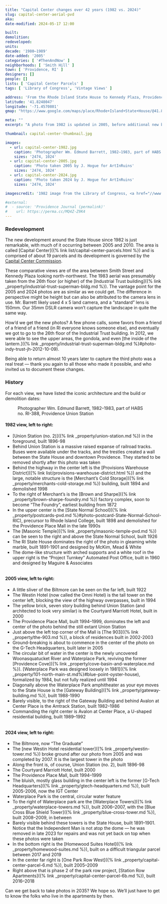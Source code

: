 ```yaml
---
title: "Capital Center changes over 42 years (1982 vs. 2024)"
slug: capital-center-aerial-pvd
aka:
date-modified: 2024-05-17 12:00

built:
demolition:
redeveloped:
units:
decade: '1980–1989'
date-added: '2005'
categories: [ '#ThenAndNow' ]
neighborhoods: [ 'Smith Hill' ]
town: [ 'Providence, RI' ]
designers: []
people: []
lists: [ 'Capital Center Parcels' ]
tags: [ 'Library of Congress', 'Vintage Views' ]

address: 'From the Rhode Island State House to Kennedy Plaza, Providence RI'
latitude: '41.8248047'
longitude: '-71.4570801'
gmap: "https://www.google.com/maps/place/Rhode+Island+State+House/@41.8248047,-71.4570801,14z/data=!3m1!5s0x89e4451a6437e02b:0x360c1fbe902280b!4m9!1m2!2m1!1scapital-center+providence+ri!3m5!1s0x89e4451a576adb33:0x4e520f7525043b6d!8m2!3d41.8307662!4d-71.4153037!15sChxjYXBpdGFsLWNlbnRlciBwcm92aWRlbmNlIHJpWh4iHGNhcGl0YWwgY2VudGVyIHByb3ZpZGVuY2UgcmmSARdzdGF0ZV9nb3Zlcm5tZW50X29mZmljZZoBI0NoWkRTVWhOTUc5blMwVkpRMEZuU1VSWk9XUlFPRkZSRUFF4AEA"

meta: ""
excerpt: "A photo from 1982 is updated in 2005, before additional new buildings rise up, and then again in 2024"

thumbnail: capital-center-thumbnail.jpg

images:
  - url: capital-center-1982.jpg
    caption: 'Photographer Wm. Edmund Barrett, 1982–1983, part of HABS no. RI-388, Providence Union Station'
    sizes: '2474, 1024'
  - url: capital-center-2005.jpg
    caption: 'Photo taken 2005 by J. Hogue for ArtInRuins'
    sizes: '2474, 1024'
  - url: capital-center-2024.jpg
    caption: 'Photo taken 2024 by J. Hogue for ArtInRuins'
    sizes: '2474, 1024'

imagescredit: '1982 image from the Library of Congress, <a href="//www.loc.gov/pictures/item/ri0377.photos.145737p/">Historic American Building Survey/Historical American Engineering Record of Union Station</a>'

#external:
#  - source: 'Providence Journal (permalink)'
#    url: https://perma.cc/MQ4Z-Z9K4
---
```


### Redevelopment

The new development around the State House since 1982 is just remarkable, with much of it occurring between 2005 and 2010. The area is called [Capital Center]({% link list/capital-center-parcels.html %}) and is comprised of about 19 parcels and its development is governed by the [Capital Center Commission](//www.providenceri.gov/planning/capital-center-commission/).

These comparative views are of the area between Smith Street and Kennedy Plaza looking north-northwest. The 1983 aerial was presumably taken from the 26th floor (or higher) of the [Industrial Trust building]({% link _property/industrial-trust-superman-bldg.md %}). The vantage point for the 2005 and 2024 photos are as similar as we could get. The difference in perspective might be height but can also be attributed to the camera lens in use. Mr. Barrett likely used 4 x 5 land camera, and a “standard” lens is 150mm. Our 35mm DSLR camera won’t capture the landscape in quite the same way.

How’d we get the new photos? A few phone calls, some favors from a friend of a friend of a friend (in RI everyone knows someone else), and eventually we got to go to the 26th floor of the Industrial Trust building. In 2012, we were able to see the upper areas, the gondola, and even [the inside of the lantern.]({% link _property/industrial-trust-superman-bldg.md %}#photo-indy-trust-jh-2012-10-09).

Being able to return almost 10 years later to capture the third photo was a real treat — thank you again to all those who made it possible, and who invited us to document these changes.


### History

For each view, we have listed the iconic architecture and the build or demolition dates:

<figure class="u__img" aria-hidden="true">
  <img src="{{ site.prod_url }}{{ site.propimg_path }}{{ page.slug }}/capital-center-1982.jpg" alt="" />
  <figcaption>Photographer Wm. Edmund Barrett, 1982–1983, part of HABS no. RI-388, Providence Union Station</figcaption>
</figure>

#### 1982 view, left to right:

+ [Union Station (no. 2)]({% link _property/union-station.md %}) in the foreground, built 1896-98
+ Behind Union Station is a massive raised expanse of railroad tracks. Buses were available under the tracks, and the trestles created a wall between the State House and downtown Providence. They started to be removed shortly after this photo was taken
+ Behind the highway in the center left is the [Provisions Warehouse District]({% link list/provisions-warehouse-district.html %}) and the large, notable structure is the [Merchant’s Cold Storage]({% link _property/merchants-cold-storage.md %}) building, built 1894 and demolished 1998
+ To the right of Merchant’s is the [Brown and Sharpe]({% link _property/brown-sharpe-foundry.md %}) factory complex, soon to become “The Foundry”, earliest building from 1872
+ In the upper center is the [State Normal School]({% link _property/postcards-pvd.md %}#photo-postcard-State-Normal-School-RIC), precursor to Rhode Island College, built 1898 and demolished for the Providence Place Mall in the late 1990s
+ The [Masonic Temple]({% link _property/masonic-temple-pvd.md %}) can be seen to the right and above the State Normal School, built 1926
+ The RI State House dominates the right of the photo in gleaming white marble, built 1891-1901 and designed by McKim, Mead & White
+ The dome-like structure with arched supports and a white roof in the upper right is the “Project Turnkey” Automated Post Office, built in 1960 and designed by Maguire & Associates

<figure class="u__img" aria-hidden="true">
  <img src="{{ site.prod_url }}{{ site.propimg_path }}{{ page.slug }}/capital-center-2005.jpg" alt="" />
</figure>

#### 2005 view, left to right:

+ A little sliver of the Biltmore can be seen on the far left, built 1922
+ The Westin Hotel (now called the Omni Hotel) is the tall tower on the center left, blocking the view of the highway overpasses, built in 1994
+ The yellow brick, seven story building behind Union Station (and architected to look very similar) is the Courtyard Marriott Hotel, built in 2000
+ The Providence Place Mall, built 1994–1999, dominates the left and center of the photo behind the still extant Union Station
+ Just above the left top corner of the Mall is [The 903]({% link _property/the-903.md %}), a block of residences built in 2002-2003
+ Ground-breaking is about to commence in the center of the photo on the G-Tech Headquarters, built later in 2005
+ The circular bit of water in the center is the newly uncovered Woonasquatucket River and Waterplace Park, reviving the former [Providence Cove]({% link _property/cove-basin-and-waterplace.md %}). [Waterplace Park was designed loosely in 1981]({% link _property/101-north-main-st.md%}#blue-point-oyster-house), formalized by 1984, but not fully realized until 1994
+ Diagonally above the Waterplace Park amphitheater as your eye moves to the State House is the [Gateway Building]({% link _property/gateway-building.md %}), built 1988-1990
+ Barely visible, to the right of the Gateway Building and behind Avalon at Center Place is the Amtrack Station, built 1982–1986
+ Commanding the right center is Avalon at Center Place, a U-shaped residential building, built 1989–1992

<figure class="u__img" aria-hidden="true">
  <img src="{{ site.prod_url }}{{ site.propimg_path }}{{ page.slug }}/capital-center-2024.jpg" alt="" />
</figure>

#### 2024 view, left to right:

+ The Biltmore, now “The Graduate”
+ The [new Westin Hotel residential tower]({% link _property/westin-tower.md %}) broke ground after our photo from 2005 and was completed by 2007. It is the largest tower in the photo
+ Along the front is, of course, Union Station (no. 2), built 1896-98
+ The Courtyard Marriott Hotel, built 2000
+ The Providence Place Mall, built 1994–1999
+ The bluish, mostly glass building in the center left is the former [G-Tech Headquarters]({% link _property/gtech-headquarters.md %}), built 2005-2006, now the IGT Center
+ Waterplace Park is the central, circular water feature
+ To the right of Waterplace park are the [Waterplace Towers]({% link _property/waterplace-towers.md %}), built 2006–2007, with the [Blue Cross Blue Shield Tower]({% link _property/blue-cross-tower.md %}), built 2008–2009, in between
+ Barely visible behind these towers is the State House, built 1891–1901. Notice that the Independent Man is not atop the dome — he was removed in late 2023 for repairs and was not yet back on top when these photos were taken
+ In the bottom right is the [Homewood Suites Hotel]({% link _property/homewood-suites.md %}), built on a difficult triangular parcel between 2017 and 2019
+ In the center far right is [One Park Row West]({% link _property/capital-center-parcel-6.md %}), built 2005–2009
+ Right above that is phase 2 of the park row project, [Station Row Apartments]({% link _property/capital-center-parcel-6b.md %}), built 2016–2018

Can we get back to take photos in 2035? We hope so. We’ll just have to get to know the folks who live in the apartments by then.
